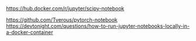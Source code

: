 
https://hub.docker.com/r/jupyter/scipy-notebook

https://github.com/Tverous/pytorch-notebook
https://devtonight.com/questions/how-to-run-jupyter-notebooks-locally-in-a-docker-container
